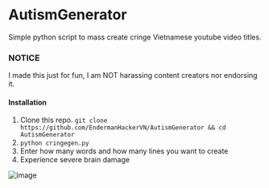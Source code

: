 # AutismGenerator
Simple python script to mass create cringe Vietnamese youtube video titles.

### NOTICE
I made this just for fun, I am NOT harassing content creators nor endorsing it.

#### Installation
1. Clone this repo. `git clone https://github.com/EndermanHackerVN/AutismGenerator && cd AutismGenerator`
2. `python cringegen.py`
3. Enter how many words and how many lines you want to create
4. Experience severe brain damage

![image](https://user-images.githubusercontent.com/67498765/159844634-1ed2b1c6-3f1d-4696-a399-0277fa2497f4.png)
